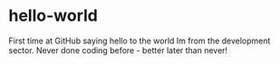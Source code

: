# hello-world
First time at GitHub saying hello to the world 
Im from the development sector. Never done coding before - better later than never! 
